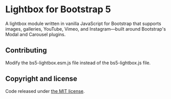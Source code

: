 Lightbox for Bootstrap 5
========

A lightbox module written in vanilla JavaScript for Bootstrap that supports images, galleries, YouTube, Vimeo, and Instagram—built around Bootstrap's Modal and Carousel plugins.

Contributing
----
Modify the bs5-lightbox.esm.js file instead of the bs5-lightbox.js file.

Copyright and license
----

Code released under [the MIT license](https://github.com/trvswgnr/bs5-lightbox/blob/master/LICENSE).
